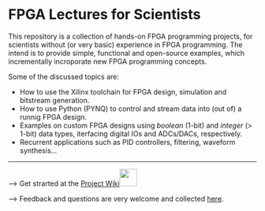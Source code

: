 # FPGA Lectures for Scientists
This repository is a collection of hands-on FPGA programming projects, for scientists without (or very basic) experience in FPGA programming. The intend is to provide simple, functional and open-source examples, which incrementally incroporate new FPGA programming concepts. 

Some of the discussed topics are:
* How to use the Xilinx toolchain for FPGA design, simulation and bitstream generation.
* How to use Python (PYNQ) to control and stream data into (out of) a runnig FPGA design.
* Examples on custom FPGA designs using *boolean* (1-bit) and *integer* (> 1-bit) data types, iterfacing digital IOs and ADCs/DACs, respectively. 
* Recurrent applications such as PID controllers, filtering, waveform synthesis...
---
--> Get strarted at the [Project Wiki](https://github.com/dspsandbox/FPGA-Lectures-for-Scientists/wiki)<img src="https://ph-files.imgix.net/d224001c-e5b7-4e51-95f6-8d692887d14b?auto=format&auto=compress&codec=mozjpeg&cs=strip" width=35> 

--> Feedback and questions are very welcome and collected [here](https://github.com/dspsandbox/FPGA-Lectures-for-Scientists/issues).

